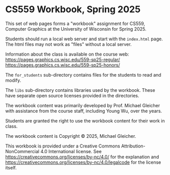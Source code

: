 # CS559 Workbook, Spring 2025

This set of web pages forms a "workbook" assignment for 
CS559, Computer Graphics at the University of Wisconsin for Spring 2025.

Students should run a local web server and start with the `index.html` page.
The html files may not work as "files" without a local server.

Information about the class is available on the course web:
https://pages.graphics.cs.wisc.edu/559-sp25-regular/
https://pages.graphics.cs.wisc.edu/559-sp25-honors/

The `for_students` sub-directory contains files for the students to read and
modify. 

The `libs` sub-directory contains libraries used by the workbook. These
have separate open source licenses provided in the directories. 

The workbook content was primarily developed by Prof. Michael Gleicher with
assistance from the course staff, including Young Wu, over the years.

Students are granted the right to use the workbook content for their work
in class.

The workbook content is Copyright &copy; 2025, Michael Gleicher.

This workbook is provided under a Creative Commons Attribution-NonCommercial 4.0 International license. See https://creativecommons.org/licenses/by-nc/4.0/ for the explanation and https://creativecommons.org/licenses/by-nc/4.0/legalcode for the license itself.